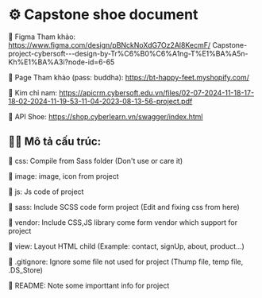 # ⚙ Capstone shoe document

🌱 Figma Tham khảo: https://www.figma.com/design/pBNckNoXdG7Oz2Al8KecmF/
Capstone-project-cybersoft---design-by-Tr%C6%B0%C6%A1ng-T%E1%BA%A5n-Kh%E1%BA%A3i?node-id=6-65

🌱 Page Tham khảo (pass: buddha): https://bt-happy-feet.myshopify.com/

🌱 Kim chỉ nam: https://apicrm.cybersoft.edu.vn/files/02-07-2024-11-18-17-18-02-2024-11-19-53-11-04-2023-08-13-56-project.pdf

🌱 API Shoe: https://shop.cyberlearn.vn/swagger/index.html

## 👨‍💻 Mô tả cấu trúc:

💬 css: Compile from Sass folder (Don't use or care it)

💬 image: image, icon from project

💬 js: Js code of project

💬 sass: Include SCSS code form project (Edit and fixing css from here)

💬 vendor: Include CSS,JS library come form vendor which support for project

💬 view: Layout HTML child (Example: contact, signUp, about, product...)

💬 .gitignore: Ignore some file not used for project (Thump file, temp file, .DS_Store)

💬 README: Note some importtant info for project

